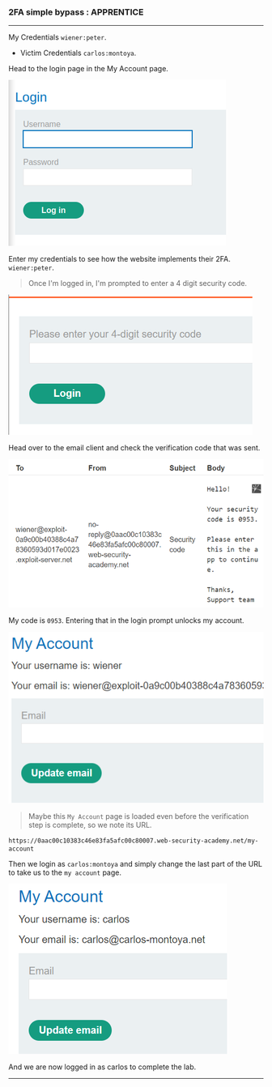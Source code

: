 
### 2FA simple bypass : APPRENTICE

---

My Credentials `wiener:peter`.
- Victim Credentials `carlos:montoya`.

Head to the login page in the My Account page.

![login](./screenshots/login.png)

Enter my credentials to see how the website implements their 2FA. `wiener:peter`.

> Once I'm logged in, I'm prompted to enter a 4 digit security code.

![login-prompt](./screenshots/login-prompt.png)

Head over to the email client and check the verification code that was sent.

![lab7-mycode-email](./screenshots/lab7-mycode-email.png)

My code is `0953`. Entering that in the login prompt unlocks my account.

![wiener-account](./screenshots/wiener-account.png)

> Maybe this `My Account` page is loaded even before the verification step is complete, so we note its URL.

```
https://0aac00c10383c46e83fa5afc00c80007.web-security-academy.net/my-account
```

Then we login as `carlos:montoya` and simply change the last part of the URL to take us to the `my account` page.

![carlos-account](./screenshots/carlos-account.png)

And we are now logged in as carlos to complete the lab.

---
